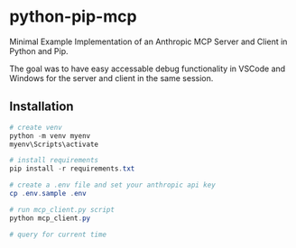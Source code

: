 # python-pip-mcp

Minimal Example Implementation of an Anthropic MCP Server and Client in Python and Pip. 

The goal was to have easy accessable debug functionality in VSCode and Windows for the server and client in the same session.

## Installation

```powershell
# create venv
python -m venv myenv
myenv\Scripts\activate

# install requirements
pip install -r requirements.txt

# create a .env file and set your anthropic api key
cp .env.sample .env

# run mcp_client.py script
python mcp_client.py

# query for current time
```

